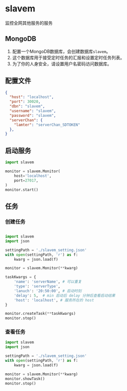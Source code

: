 # slavem
监控全网其他服务的服务

## MongoDB
1. 配置一个MongoDB数据库，会创建数据库`slavem`。
2. 这个数据库用于接受定时任务的汇报和设置定时任务列表。
3. 为了你的人身安全，请设置用户名密码访问数据库。

## 配置文件
```json
{
  "host": "localhost",
  "port": 30020,
  "dbn": "slavem",
  "username": "slavem",
  "password": "slavem",
  "serverChan": {
    "lamter": "serverChan_SDTOKEN"
  },
}
```


## 启动服务
```python
import slavem

monitor = slavem.Monitor(
    host='localhost',
    port=27017,
)
monitor.start()

```

## 任务
### 创建任务
```python

import slavem
import json

settingPath = './slavem_setting.json'
with open(settingPath, 'r') as f:
    kwarg = json.load(f)

monitor = slavem.Monitor(**kwarg)

taskKwargs = {
    'name': 'serverName', # 可以重复
    'type': 'serverType',
    'lanuch': '20:50:00', # 启动时刻
    'delay': 5,  # min 启动后 delay 分钟后查看启动结果
    'host': 'localhost', # 服务所在的 host
}

monitor.createTask(**taskKwargs)
monitor.stop()
```

### 查看任务
```python
import slavem
import json

settingPath = './slavem_setting.json'
with open(settingPath, 'r') as f:
    kwarg = json.load(f)

monitor = slavem.Monitor(**kwarg)
monitor.showTask()
monitor.stop()
```